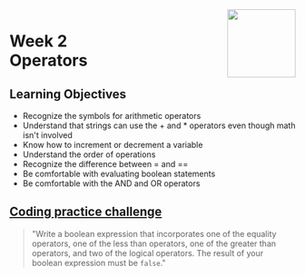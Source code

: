<a href="../">
  <img src="/img/Java_Basics_Selection_and_Iteration_logo.avif" width="120" align="right">
</a>

# Week 2 <br> Operators

## Learning Objectives
- Recognize the symbols for arithmetic operators
- Understand that strings can use the + and * operators even though math isn't involved
- Know how to increment or decrement a variable
- Understand the order of operations
- Recognize the difference between = and ==
- Be comfortable with evaluating boolean statements
- Be comfortable with the AND and OR operators

## [Coding practice challenge](./LabChallenge.java)

>"Write a boolean expression that incorporates one of the equality operators, one of the less than operators, one of the greater than operators, and two of the logical operators. The result of your boolean expression must be `false`."
